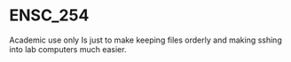# ENSC_254
 Academic use only 
 Is just to make keeping files orderly and making sshing into lab computers much easier.
 
